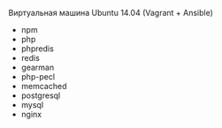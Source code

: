 Виртуальная машина Ubuntu 14.04
(Vagrant + Ansible)
 - npm
 - php
 - phpredis
 - redis
 - gearman
 - php-pecl
 - memcached
 - postgresql
 - mysql
 - nginx
